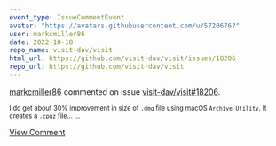 ```yaml
---
event_type: IssueCommentEvent
avatar: "https://avatars.githubusercontent.com/u/5720676?"
user: markcmiller86
date: 2022-10-18
repo_name: visit-dav/visit
html_url: https://github.com/visit-dav/visit/issues/18206
repo_url: https://github.com/visit-dav/visit
---
```


<a href='https://github.com/markcmiller86' target='_blank'>markcmiller86</a> commented on issue <a href='https://github.com/visit-dav/visit/issues/18206' target='_blank'>visit-dav/visit#18206</a>.

<small>I do get about 30% improvement in size of `.dmg` file using macOS `Archive Utility`. It creates a `.cpgz` file......</small>

<a href='https://github.com/visit-dav/visit/issues/18206' target='_blank'>View Comment</a>